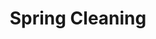 ---
title: Spring Cleaning
id: 011
price: 250
tags:
  - April
  - Spring
  - Grocery
start_date: 2019-03-20 00:00:00
stop_date: 2019-04-30 00:00:00
youtube_video_id:
---